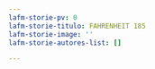 ```yaml
---
lafm-storie-pv: 0
lafm-storie-titulo: FAHRENHEIT 185
lafm-storie-image: ''
lafm-storie-autores-list: []

---
```


